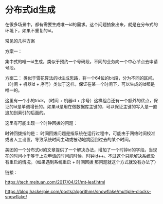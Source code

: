 # 分布式id生成

在很多场景中，都有需要生成唯一id的需求。这个问题抽象出来，就是在分布式的环境下，如果不重复的id。

常见的几种方案

方案一：

集中式的唯一id生成，类似于预约一个号码段，不同的业务向一个中心节点去申请号段。


方案二：
类似于雪花算法的id生成思路，将一个64位的bit段，分为不同的区间。（时间 + 机器id + 序号）类似于这样。保证在某一个时间下，可以生成的id都是唯一的。

这里有一个小的trick，（时间 + 机器id + 序号）这样组合还有一个额外的优点，保证的id是单调增长的。如果id是用在做数据库主键的，可以保证主键的写入是一直追加到索引的后面的。

这里有可能出现一个时钟回拨的问题：

时钟回拨指的是：
时间回拨问题是指系统在运行过程中，可能由于网络时间校准或者人工设置，导致系统时间主动或被动地跳回到过去的某个时间。

美团的一个分布式id的文章提供了一个解决办法，增加了一个时钟id的字段。当现在的时间小于等于上次申请的时间的时候，时钟id++。不过这个只能解决系统没有重启的情况。（如果遇到系统重启 + 时间回拨 那问题就这个方式就没有办法了）

链接：

https://tech.meituan.com/2017/04/21/mt-leaf.html

https://blog.hackerpie.com/posts/algorithms/snowflake/multiple-clocks-snowflake/